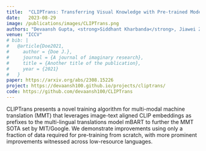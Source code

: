 ```yaml
---
title:  "CLIPTrans: Transferring Visual Knowledge with Pre-trained Models for Multimodal Machine Translation"
date:   2023-08-29
image: /publications/images/CLIPTrans.png
authors: "Devaansh Gupta, <strong>Siddhant Kharbanda</strong>, Jiawei Zhou, Wanhua Li, Hanspeter Pfister, Donglai Wei"
venue: "ICCV"
# bib: |
#   @article{Doe2021,
#     author = {Doe J.},
#     journal = {A journal of imaginary research},
#     title = {Another title of the publication},
#     year = {2021}
#   }
paper: https://arxiv.org/abs/2308.15226
project: https://devaansh100.github.io/projects/cliptrans/
code: https://github.com/devaansh100/CLIPTrans
---
```

CLIPTrans presents a novel training algorithm for multi-modal machine translation (MMT) that leverages image-text aligned CLIP embeddings as prefixes to the multi-lingual translations model mBART to further the MMT SOTA set by MIT/Google. We demonstrate improvements using only a fraction of data required for pre-training from scratch, with more prominent improvements witnessed across low-resource languages.
